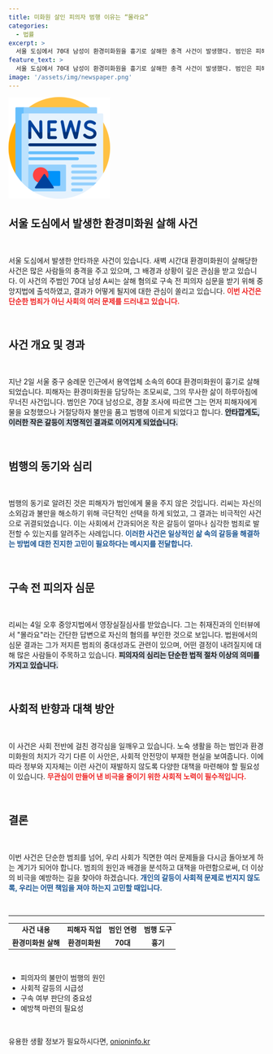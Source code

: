 ```yaml
---
title: 미화원 살인 피의자 범행 이유는 “몰라요”
categories:
  - 법률
excerpt: >
  서울 도심에서 70대 남성이 환경미화원을 흉기로 살해한 충격 사건이 발생했다. 범인은 피해자에게 물을 청하다 거절당한 뒤 범행을 저질렀으며, 구속 여부가 오늘 결정된다. 사건의 진실을 파헤쳐 보자!
feature_text: >
  서울 도심에서 70대 남성이 환경미화원을 흉기로 살해한 충격 사건이 발생했다. 범인은 피해자에게 물을 청하다 거절당한 뒤 범행을 저질렀으며, 구속 여부가 오늘 결정된다. 사건의 진실을 파헤쳐 보자!
image: '/assets/img/newspaper.png'
---
```


<p><img src="/assets/img/newspaper.png" alt="kimp 속보" /></p>

<h2 data-ke-size="size26">서울 도심에서 발생한 환경미화원 살해 사건</h2>

<p data-ke-size="size16">&nbsp;</p>

<p>서울 도심에서 발생한 안타까운 사건이 있습니다. 새벽 시간대 환경미화원이 살해당한 사건은 많은 사람들의 충격을 주고 있으며, 그 배경과 상황이 깊은 관심을 받고 있습니다. 이 사건의 주범인 70대 남성 A씨는 살해 혐의로 구속 전 피의자 심문을 받기 위해 중앙지법에 출석하였고, 결과가 어떻게 될지에 대한 관심이 쏠리고 있습니다. <b><span style="color: #ee2323;">이번 사건은 단순한 범죄가 아닌 사회의 여러 문제를 드러내고 있습니다.</span></b></p>

<p data-ke-size="size16">&nbsp;</p>

<h2 data-ke-size="size26">사건 개요 및 경과</h2>

<p data-ke-size="size16">&nbsp;</p>

<p>지난 2일 서울 중구 숭례문 인근에서 용역업체 소속의 60대 환경미화원이 흉기로 살해되었습니다. 피해자는 환경미화원을 담당하는 조모씨로, 그의 무사한 삶이 하루아침에 무너진 사건입니다. 범인은 70대 남성으로, 경찰 조사에 따르면 그는 먼저 피해자에게 물을 요청했으나 거절당하자 불만을 품고 범행에 이르게 되었다고 합니다. <b><span style="background-color: #21538527;">안타깝게도, 이러한 작은 갈등이 치명적인 결과로 이어지게 되었습니다.</span></b></p>

<p data-ke-size="size16">&nbsp;</p>

<h2 data-ke-size="size26">범행의 동기와 심리</h2>

<p data-ke-size="size16">&nbsp;</p>

<p>범행의 동기로 알려진 것은 피해자가 범인에게 물을 주지 않은 것입니다. 리씨는 자신의 소외감과 불만을 해소하기 위해 극단적인 선택을 하게 되었고, 그 결과는 비극적인 사건으로 귀결되었습니다. 이는 사회에서 간과되어온 작은 갈등이 얼마나 심각한 범죄로 발전할 수 있는지를 알려주는 사례입니다. <b><span style="color: #1a5490;">이러한 사건은 일상적인 삶 속의 갈등을 해결하는 방법에 대한 진지한 고민이 필요하다는 메시지를 전달합니다.</span></b></p>

<p data-ke-size="size16">&nbsp;</p>

<h2 data-ke-size="size26">구속 전 피의자 심문</h2>

<p data-ke-size="size16">&nbsp;</p>

<p>리씨는 4일 오후 중앙지법에서 영장실질심사를 받았습니다. 그는 취재진과의 인터뷰에서 "몰라요"라는 간단한 답변으로 자신의 혐의를 부인한 것으로 보입니다. 법원에서의 심문 결과는 그가 저지른 범죄의 중대성과도 관련이 있으며, 어떤 결정이 내려질지에 대해 많은 사람들이 주목하고 있습니다. <b><span style="background-color: #21538527;">피의자의 심리는 단순한 법적 절차 이상의 의미를 가지고 있습니다.</span></b></p>

<p data-ke-size="size16">&nbsp;</p>

<h2 data-ke-size="size26">사회적 반향과 대책 방안</h2>

<p data-ke-size="size16">&nbsp;</p>

<p>이 사건은 사회 전반에 걸친 경각심을 일깨우고 있습니다. 노숙 생활을 하는 범인과 환경미화원의 처지가 각기 다른 이 사안은, 사회적 안전망이 부재한 현실을 보여줍니다. 이에 따라 정부와 지자체는 이런 사건이 재발하지 않도록 다양한 대책을 마련해야 할 필요성이 있습니다. <b><span style="color: #ee2323;">무관심이 만들어 낸 비극을 줄이기 위한 사회적 노력이 필수적입니다.</span></b></p>

<p data-ke-size="size16">&nbsp;</p>

<h2 data-ke-size="size26">결론</h2>

<p data-ke-size="size16">&nbsp;</p>

<p>이번 사건은 단순한 범죄를 넘어, 우리 사회가 직면한 여러 문제들을 다시금 돌아보게 하는 계기가 되어야 합니다. 범죄의 원인과 배경을 분석하고 대책을 마련함으로써, 더 이상의 비극을 예방하는 길을 찾아야 하겠습니다. <b><span style="color: #1a5490;">개인의 갈등이 사회적 문제로 번지지 않도록, 우리는 어떤 책임을 져야 하는지 고민할 때입니다.</span></b></p>

<p data-ke-size="size16">&nbsp;</p>

<hr/>

<table style="width: 100%; border-collapse: collapse;">
  <tr>
    <td style="text-align: center; height: 17px;"><b>사건 내용</b></td>
    <td style="text-align: center; height: 17px;"><b>피해자 직업</b></td>
    <td style="text-align: center; height: 17px;"><b>범인 연령</b></td>
    <td style="text-align: center; height: 17px;"><b>범행 도구</b></td>
  </tr>
  <tr>
    <td style="text-align: center; height: 17px;"><b>환경미화원 살해</b></td>
    <td style="text-align: center; height: 17px;"><b>환경미화원</b></td>
    <td style="text-align: center; height: 17px;"><b>70대</b></td>
    <td style="text-align: center; height: 17px;"><b>흉기</b></td>
  </tr>
</table>

<p data-ke-size="size16">&nbsp;</p> 

<ul>
  <li>피의자의 불만이 범행의 원인</li>
  <li>사회적 갈등의 시급성</li>
  <li>구속 여부 판단의 중요성</li>
  <li>예방책 마련의 필요성</li>
</ul>

<p data-ke-size="size16">&nbsp;</p> 
유용한 생활 정보가 필요하시다면, <a href="https://onioninfo.kr" rel="dofollow">onioninfo.kr</a>


